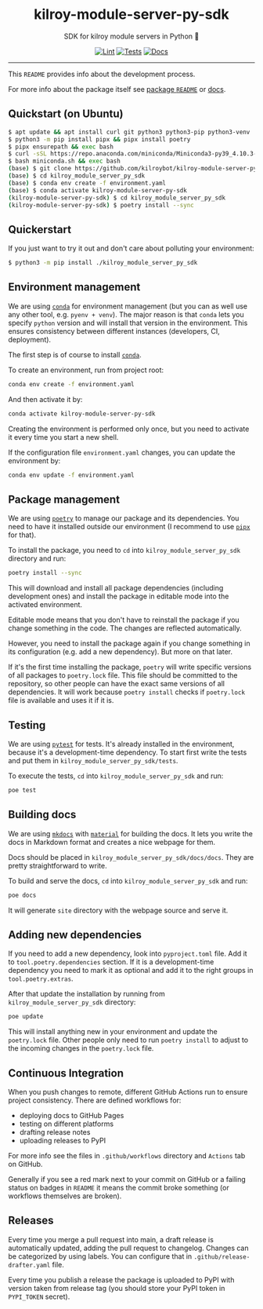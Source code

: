 <h1 align="center">kilroy-module-server-py-sdk</h1>

<div align="center">

SDK for kilroy module servers in Python 🧰

[![Lint](https://github.com/kilroybot/kilroy-module-server-py-sdk/actions/workflows/lint.yaml/badge.svg)](https://github.com/kilroybot/kilroy-module-server-py-sdk/actions/workflows/lint.yaml)
[![Tests](https://github.com/kilroybot/kilroy-module-server-py-sdk/actions/workflows/test-multiplatform.yaml/badge.svg)](https://github.com/kilroybot/kilroy-module-server-py-sdk/actions/workflows/test-multiplatform.yaml)
[![Docs](https://github.com/kilroybot/kilroy-module-server-py-sdk/actions/workflows/docs.yaml/badge.svg)](https://github.com/kilroybot/kilroy-module-server-py-sdk/actions/workflows/docs.yaml)

</div>

---

This `README` provides info about the development process.

For more info about the package itself see
[package `README`](kilroy_module_server_py_sdk/README.md) or
[docs](https://kilroybot.github.io/kilroy-module-server-py-sdk).

## Quickstart (on Ubuntu)

```sh
$ apt update && apt install curl git python3 python3-pip python3-venv
$ python3 -m pip install pipx && pipx install poetry
$ pipx ensurepath && exec bash
$ curl -sSL https://repo.anaconda.com/miniconda/Miniconda3-py39_4.10.3-Linux-x86_64.sh -o miniconda.sh
$ bash miniconda.sh && exec bash
(base) $ git clone https://github.com/kilroybot/kilroy-module-server-py-sdk
(base) $ cd kilroy_module_server_py_sdk
(base) $ conda env create -f environment.yaml
(base) $ conda activate kilroy-module-server-py-sdk
(kilroy-module-server-py-sdk) $ cd kilroy_module_server_py_sdk
(kilroy-module-server-py-sdk) $ poetry install --sync
```

## Quickerstart

If you just want to try it out and don't care about polluting your environment:

```sh
$ python3 -m pip install ./kilroy_module_server_py_sdk
```

## Environment management

We are using [`conda`](https://conda.io) for environment management
(but you can as well use any other tool, e.g. `pyenv + venv`). The major reason
is that `conda` lets you specify `python` version and will install that version
in the environment. This ensures consistency between different instances
(developers, CI, deployment).

The first step is of course to install [`conda`](https://conda.io).

To create an environment, run from project root:

```sh
conda env create -f environment.yaml
```

And then activate it by:

```sh
conda activate kilroy-module-server-py-sdk
```

Creating the environment is performed only once, but you need to activate it
every time you start a new shell.

If the configuration file `environment.yaml` changes, you can update the
environment by:

```sh
conda env update -f environment.yaml
```

## Package management

We are using [`poetry`](https://python-poetry.org) to manage our package and
its dependencies. You need to have it installed outside our environment
(I recommend to use [`pipx`](https://pipxproject.github.io/pipx) for that).

To install the package, you need to `cd`
into `kilroy_module_server_py_sdk` directory and run:

```sh
poetry install --sync
```

This will download and install all package dependencies (including development
ones) and install the package in editable mode into the activated environment.

Editable mode means that you don't have to reinstall the package if you change
something in the code. The changes are reflected automatically.

However, you need to install the package again if you change something in its
configuration (e.g. add a new dependency). But more on that later.

If it's the first time installing the package, `poetry` will write specific
versions of all packages to `poetry.lock` file. This file should be committed
to the repository, so other people can have the exact same versions of all
dependencies. It will work because `poetry install` checks if `poetry.lock`
file is available and uses it if it is.

## Testing

We are using [`pytest`](https://pytest.org) for tests. It's already installed
in the environment, because it's a development-time dependency. To start first
write the tests and put them in `kilroy_module_server_py_sdk/tests`.

To execute the tests, `cd` into `kilroy_module_server_py_sdk` and run:

```sh
poe test
```

## Building docs

We are using [`mkdocs`](https://www.mkdocs.org)
with [`material`](https://squidfunk.github.io/mkdocs-material)
for building the docs. It lets you write the docs in Markdown format and
creates a nice webpage for them.

Docs should be placed in `kilroy_module_server_py_sdk/docs/docs`. They
are pretty straightforward to write.

To build and serve the docs,
`cd` into `kilroy_module_server_py_sdk` and run:

```sh
poe docs
```

It will generate `site` directory with the webpage source and serve it.

## Adding new dependencies

If you need to add a new dependency, look into `pyproject.toml` file. Add it
to `tool.poetry.dependencies` section. If it is a development-time dependency
you need to mark it as optional and add it to the right groups
in `tool.poetry.extras`.

After that update the installation by running
from `kilroy_module_server_py_sdk` directory:

```sh
poe update
```

This will install anything new in your environment and update the `poetry.lock`
file. Other people only need to run `poetry install` to adjust to the incoming
changes in the `poetry.lock` file.

## Continuous Integration

When you push changes to remote, different GitHub Actions run to ensure project
consistency. There are defined workflows for:

- deploying docs to GitHub Pages
- testing on different platforms
- drafting release notes
- uploading releases to PyPI

For more info see the files in `.github/workflows` directory and `Actions` tab
on GitHub.

Generally if you see a red mark next to your commit on GitHub or a failing
status on badges in `README`
it means the commit broke something (or workflows themselves are broken).

## Releases

Every time you merge a pull request into main, a draft release is automatically
updated, adding the pull request to changelog. Changes can be categorized by
using labels. You can configure that in `.github/release-drafter.yaml` file.

Every time you publish a release the package is uploaded to PyPI 
with version taken from release tag 
(you should store your PyPI token in `PYPI_TOKEN` secret).

